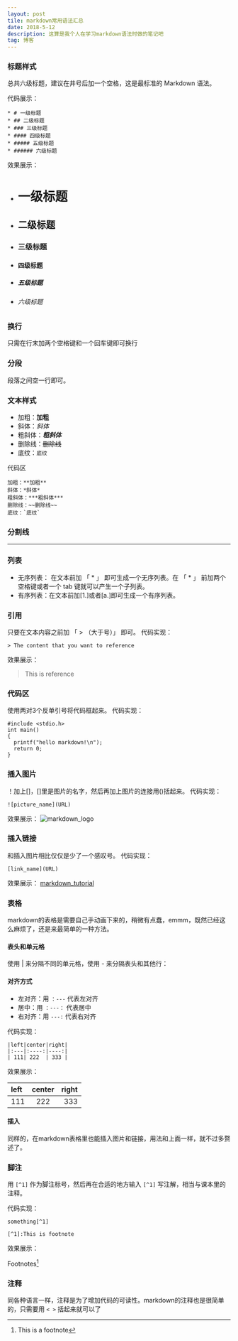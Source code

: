 ```yaml
---
layout: post
tile: markdown常用语法汇总
date: 2018-5-12
description: 这算是我个人在学习markdown语法时做的笔记吧
tag: 博客
---
```


### 标题样式
总共六级标题，建议在井号后加一个空格，这是最标准的 Markdown 语法。

代码展示：
```
* # 一级标题
* ## 二级标题
* ### 三级标题
* #### 四级标题
* ##### 五级标题
* ###### 六级标题
```
效果展示：
* # 一级标题
* ## 二级标题
* ### 三级标题
* #### 四级标题
* ##### 五级标题
* ###### 六级标题

### 换行
只需在行末加两个空格键和一个回车键即可换行

### 分段
段落之间空一行即可。

### 文本样式
* 加粗：**加粗**
* 斜体：*斜体*
* 粗斜体：***粗斜体***
* 删除线：~~删除线~~
* 底纹：`底纹`

代码区
```
加粗：**加粗**
斜体：*斜体*
粗斜体：***粗斜体***
删除线：~~删除线~~
底纹：`底纹`
```
### 分割线
***

### 列表
* 无序列表： 在文本前加 「 * 」 即可生成一个无序列表。在 「 * 」 前加两个空格键或者一个 tab 键就可以产生一个子列表。
* 有序列表：在文本前加[1.]或者[a.]即可生成一个有序列表。

### 引用
只要在文本内容之前加 「 > （大于号）」 即可。
代码实现：
```
> The content that you want to reference
```
效果展示：
> This is reference

### 代码区
使用两对3个反单引号将代码框起来。
代码实现：
```
#include <stdio.h>
int main()
{
  printf("hello markdown!\n");
  return 0;
}
```

### 插入图片
！加上[]，[]里是图片的名字，然后再加上图片的连接用()括起来。
代码实现：
```
![picture_name](URL)
```

效果展示：
![markdown_logo](https://ss0.bdstatic.com/94oJfD_bAAcT8t7mm9GUKT-xh_/timg?image&quality=100&size=b4000_4000&sec=1526104893&di=378f9801cc74e848765e8acd62195065&src=http://note.youdao.com/iyoudao/wp-content/uploads/2016/09/8881.jpg)

### 插入链接
和插入图片相比仅仅是少了一个感叹号。
代码实现：
```
[link_name](URL)
```
效果展示：
[markdown_tutorial](http://www.markdown.cn/)

### 表格
markdown的表格是需要自己手动画下来的，稍微有点蠢，emmm，既然已经这么麻烦了，还是来最简单的一种方法。
#### 表头和单元格
使用 | 来分隔不同的单元格，使用 - 来分隔表头和其他行：

#### 对齐方式
* 左对齐：用 `：---` 代表左对齐
* 居中：用 `：---：` 代表居中
* 右对齐：用 `---:` 代表右对齐

代码实现：
```
|left|center|right|
|:---|:----:|----:|
| 111| 222  | 333 |
```
效果展示：

|left|center|right|
|:---|:----:|----:|
| 111| 222  | 333 |

#### 插入
同样的，在markdown表格里也能插入图片和链接，用法和上面一样，就不过多赘述了。

### 脚注
用 `[^1]` 作为脚注标号，然后再在合适的地方输入 `[^1]` 写注解，相当与课本里的注释。

代码实现：
```
something[^1]

[^1]:This is footnote
```
效果展示：

Footnotes[^1]

[^1]: This is a footnote

### 注释
同各种语言一样，注释是为了增加代码的可读性。markdown的注释也是很简单的，只需要用 `< >` 括起来就可以了
